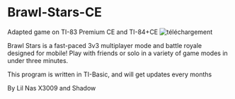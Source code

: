# Brawl-Stars-CE

Adapted game on TI-83 Premium CE and TI-84+CE
![téléchargement](https://user-images.githubusercontent.com/85101130/137811443-d1d5af22-8a42-4731-a099-2f73e6bd4b57.jpg)

Brawl Stars is a fast-paced 3v3 multiplayer mode and battle royale designed for mobile! Play with friends or solo in a variety of game modes in under three minutes.

This program is written in TI-Basic, and will get updates every months

By Lil Nas X3009 and Shadow
